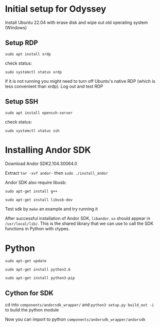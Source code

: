 # Initial setup for Odyssey

Install Ubuntu 22.04 with erase disk and wipe out old operating system (Windows)

## Setup RDP

`sudo apt install xrdp`

check status:

`sudo systemctl status xrdp`

If it is not running you might need to turn off Ubuntu's native RDP (which is less convenient than xrdp).
Log out and test RDP

## Setup SSH

`sudo apt install openssh-server`

check status:

`sudo systemctl status ssh`


# Installing Andor SDK

Download Andor SDK2.104.30064.0

Extract `tar -xvf andor-` then `sudo ./install_andor`


Andor SDK also require libusb:

`sudo apt-get install g++`

`sudo apt-get install libusb-dev`

Test sdk by `make` an example and try running it

After successful installation of Andor SDK, `libandor.so` should appear in `/usr/local/lib/`. This is the shared library that we can use to call the SDK functions in Python with ctypes.

# Python
`sudo apt-get update`

`sudo apt-get install python3.6`

`sudo apt-get install python3-pip`

## Cython for SDK

cd into `components/andorsdk_wrapper/` and `python3 setup.py build_ext -i` to build the python module

Now you can import to python `components/andorsdk_wrapper/andorsdk`
